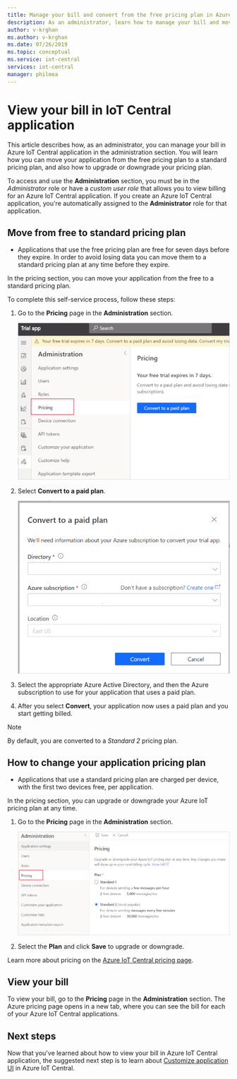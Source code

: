 ```yaml
---
title: Manage your bill and convert from the free pricing plan in Azure IoT Central application | Microsoft Docs
description: As an administrator, learn how to manage your bill and move from the free pricing plan to a standard pricing plan in your Azure IoT Central application
author: v-krghan
ms.author: v-krghan
ms.date: 07/26/2019
ms.topic: conceptual
ms.service: iot-central
services: iot-central
manager: philmea
---
```


# View your bill in IoT Central application

This article describes how, as an administrator, you can manage your bill in Azure IoT Central application in the administration section. You will learn how you can move your application from the free pricing plan to a standard pricing plan, and also how to upgrade or downgrade your pricing plan.

To access and use the **Administration** section, you must be in the *Administrator* role or have a *custom user role* that allows you to view billing for an Azure IoT Central application. If you create an Azure IoT Central application, you're automatically assigned to the **Administrator** role for that application.

## Move from free to standard pricing plan

- Applications that use the free pricing plan are free for seven days before they expire. In order to avoid losing data you can move them to a standard pricing plan at any time before they expire.

In the pricing section, you can move your application from the free to a standard pricing plan.

To complete this self-service process, follow these steps:

1. Go to the **Pricing** page in the **Administration** section.

    ![Trial state](media/howto-administer/freetrialbilling.png)

1. Select **Convert to a paid plan**.

    ![Convert trial](media/howto-administer/convert.png)

1. Select the appropriate Azure Active Directory, and then the Azure subscription to use for your application that uses a paid plan.

1. After you select **Convert**, your application now uses a paid plan and you start getting billed.

> [!Note]
> By default, you are converted to a *Standard 2* pricing plan.

## How to change your application pricing plan

- Applications that use a standard pricing plan are charged per device, with the first two devices free, per application.

In the pricing section, you can upgrade or downgrade your Azure IoT pricing plan at any time.

1. Go to the **Pricing** page in the **Administration** section.

    ![Trial state](media/howto-administer/pricing.png)

1. Select the **Plan** and click **Save** to upgrade or downgrade.

Learn more about pricing on the [Azure IoT Central pricing page](https://azure.microsoft.com/pricing/details/iot-central/).

## View your bill

To view your bill, go to the **Pricing** page in the **Administration** section. The Azure pricing page opens in a new tab, where you can see the bill for each of your Azure IoT Central applications.


## Next steps

Now that you've learned about how to view your bill in Azure IoT Central application, the suggested next step is to learn about [Customize application UI](howto-customize-ui.md) in Azure IoT Central.